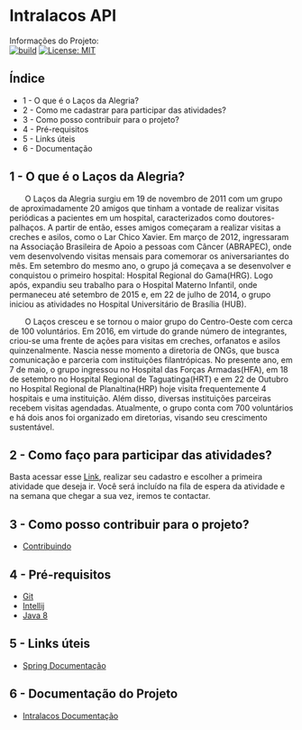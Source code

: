 # Intralacos API

Informações do Projeto:    
[![build](https://travis-ci.org/Lacos-da-Alegria/intralacos-producao.svg?branch=master)](https://travis-ci.org/Lacos-da-Alegria/intralacos-producao/builds/) 
[![License: MIT](https://img.shields.io/badge/License-MIT-yellow.svg)](https://opensource.org/licenses/MIT) 

Índice
---------
* 1 - O que é o Laços da Alegria?
* 2 - Como me cadastrar para participar das atividades?
* 3 - Como posso contribuir para o projeto?
* 4 - Pré-requisitos
* 5 - Links úteis
* 6 - Documentação

1 - O que é o Laços da Alegria?
-------------------------------

&nbsp;&nbsp;&nbsp;&nbsp;&nbsp;&nbsp; O Laços da Alegria surgiu em 19 de novembro de 2011 com um grupo de aproximadamente 20 amigos que tinham a vontade de realizar visitas periódicas a pacientes em um hospital, caracterizados como doutores-palhaços. A partir de então, esses amigos começaram a realizar visitas a creches e asilos, como o Lar Chico Xavier. Em março de 2012, ingressaram na Associação Brasileira de Apoio a pessoas com Câncer (ABRAPEC), onde vem desenvolvendo visitas mensais para comemorar os aniversariantes do mês. Em setembro do mesmo ano, o grupo já começava a se desenvolver e conquistou o primeiro hospital: Hospital Regional do Gama(HRG). Logo após, expandiu seu trabalho para o Hospital Materno Infantil, onde permaneceu até setembro de 2015 e, em 22 de julho de 2014, o grupo iniciou as atividades no Hospital Universitário de Brasília (HUB).

&nbsp;&nbsp;&nbsp;&nbsp;&nbsp;&nbsp; O Laços cresceu e se tornou o maior grupo do Centro-Oeste com cerca de 100 voluntários. Em 2016, em virtude do grande número de integrantes, criou-se uma frente de ações para visitas em creches, orfanatos e asilos quinzenalmente. Nascia nesse momento a diretoria de ONGs, que busca comunicação e parceria com instituições filantrópicas. No presente ano, em 7 de maio, o grupo ingressou no Hospital das Forças Armadas(HFA), em 18 de setembro no Hospital Regional de Taguatinga(HRT) e em 22 de Outubro no Hospital Regional de Planaltina(HRP) hoje visita frequentemente 4 hospitais e uma instituição. Além disso, diversas instituições parceiras recebem visitas agendadas. Atualmente, o grupo conta com 700 voluntários e há dois anos foi organizado em diretorias, visando seu crescimento sustentável.

2 - Como faço para participar das atividades?
---------------------------------------------

Basta acessar esse [Link](http://intra.lacosdaalegria.com/cadastro), realizar seu cadastro e escolher a primeira atividade que deseja ir. Você será incluído na fila de espera da atividade e na semana que chegar a sua vez, iremos te contactar.

3 - Como posso contribuir para o projeto?
-----------------------------------------

* [Contribuindo](#)

4 - Pré-requisitos
------------------

* [Git](https://git-scm.com/)
* [Intellij](https://www.jetbrains.com/idea/)
* [Java 8](http://www.oracle.com/technetwork/pt/java/javase/downloads/jre8-downloads-2133155.html)

5 - Links úteis
---------------

* [Spring Documentação](https://spring.io/docs)


6 - Documentação do Projeto
----------------

* [Intralacos Documentação](https://lacos-da-alegria.github.io/intralacos-service/)
